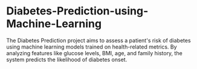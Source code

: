 # Diabetes-Prediction-using-Machine-Learning

The Diabetes Prediction project aims to assess a patient's risk of diabetes using machine learning models trained on health-related metrics. By analyzing features like glucose levels, BMI, age, and family history, the system predicts the likelihood of diabetes onset.
